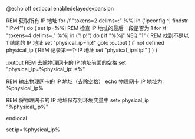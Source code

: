@echo off
setlocal enabledelayedexpansion

REM 获取所有 IP 地址
for /f "tokens=2 delims=:" %%i in ('ipconfig ^| findstr "IPv4"') do (
    set ip=%%i
    REM 检查 IP 地址的最后一段是否为 1
    for /f "tokens=4 delims=." %%j in ("!ip!") do (
        if "%%j" NEQ "1" (
            REM 找到不是以 1 结尾的 IP 地址
            set "physical_ip=!ip!"
            goto :output
        )
        if not defined physical_ip (
            REM 记录第一个 IP 地址
            set "physical_ip=!ip!"
        )
    )
)

:output
REM 去除物理网卡的 IP 地址前面的空格
set "physical_ip=%physical_ip: =%"

REM 输出物理网卡的 IP 地址（去除空格）
echo 物理网卡 IP 地址为: %physical_ip%

REM 将物理网卡的 IP 地址保存到环境变量中
setx physical_ip "%physical_ip%"

endlocal


set ip=%physical_ip%